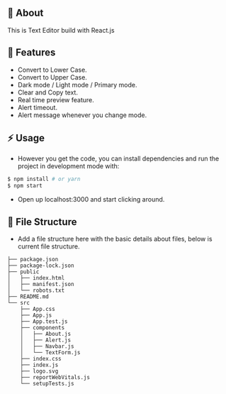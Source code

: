 ## :beginner: About

This is Text Editor build with React.js

## :page_facing_up: Features

-   Convert to Lower Case.
-   Convert to Upper Case.
-   Dark mode / Light mode / Primary mode.
-   Clear and Copy text.
-   Real time preview feature.
-   Alert timeout.
-   Alert message whenever you change mode.

## :zap: Usage

-   However you get the code, you can install dependencies and run the project in development mode with:

```bash
$ npm install # or yarn
$ npm start
```

-   Open up localhost:3000 and start clicking around.

## :file_folder: File Structure

-   Add a file structure here with the basic details about files, below is current file structure.

```
├── package.json
├── package-lock.json
├── public
│   ├── index.html
│   ├── manifest.json
│   └── robots.txt
├── README.md
└── src
    ├── App.css
    ├── App.js
    ├── App.test.js
    ├── components
    │   ├── About.js
    │   ├── Alert.js
    │   ├── Navbar.js
    │   └── TextForm.js
    ├── index.css
    ├── index.js
    ├── logo.svg
    ├── reportWebVitals.js
    └── setupTests.js
```

